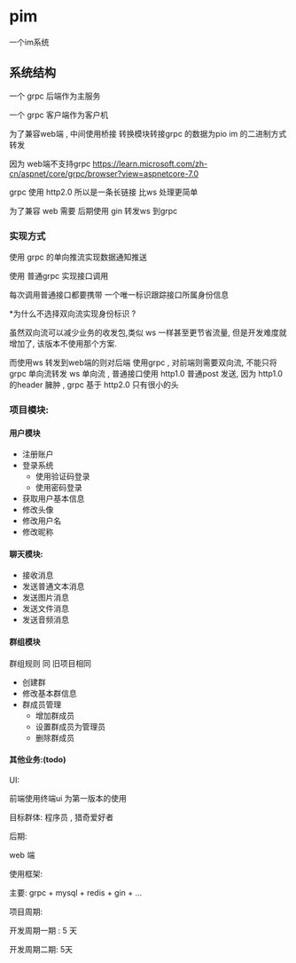 # pim

一个im系统



## 系统结构

一个 grpc 后端作为主服务

一个 grpc 客户端作为客户机

为了兼容web端 , 中间使用桥接 转换模块转接grpc 的数据为pio im 的二进制方式转发



因为 web端不支持grpc  https://learn.microsoft.com/zh-cn/aspnet/core/grpc/browser?view=aspnetcore-7.0



grpc 使用  http2.0 所以是一条长链接 比ws 处理更简单

为了兼容 web 需要 后期使用 gin 转发ws 到grpc



### 实现方式

使用 grpc 的单向推流实现数据通知推送

使用 普通grpc 实现接口调用

每次调用普通接口都要携带 一个唯一标识跟踪接口所属身份信息



*为什么不选择双向流实现身份标识 ? 

虽然双向流可以减少业务的收发包,类似 ws 一样甚至更节省流量, 但是开发难度就增加了, 该版本不使用那个方案.



而使用ws 转发到web端的则对后端 使用grpc , 对前端则需要双向流, 不能只将grpc 单向流转发 ws 单向流 , 普通接口使用 http1.0 普通post 发送, 因为 http1.0 的header 臃肿 , grpc 基于 http2.0 只有很小的头



### 项目模块:

#### 用户模块

* 注册账户
* 登录系统
  * 使用验证码登录
  * 使用密码登录
* 获取用户基本信息
* 修改头像
* 修改用户名
* 修改昵称



#### 聊天模块:

* 接收消息
* 发送普通文本消息
* 发送图片消息
* 发送文件消息
* 发送音频消息



#### 群组模块

群组规则 同 旧项目相同

* 创建群
* 修改基本群信息
* 群成员管理
  * 增加群成员
  * 设置群成员为管理员
  * 删除群成员

#### 其他业务:(todo)





UI:

前端使用终端ui 为第一版本的使用 

目标群体: 程序员 , 猎奇爱好者



后期: 

web 端



使用框架:

主要: grpc + mysql + redis  + gin + ... 



项目周期: 

开发周期一期 : 5 天 

开发周期二期: 5天 











